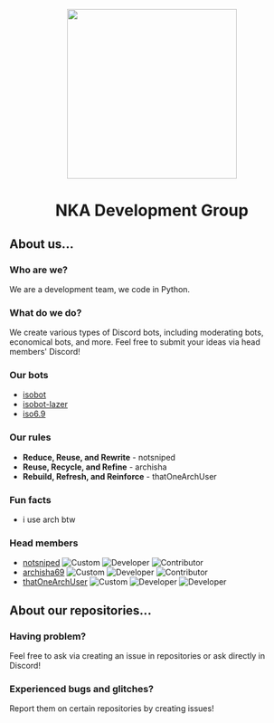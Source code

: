<p align='center'><img width='300px' src='https://user-images.githubusercontent.com/72265661/165966187-0642e819-6f2f-4d94-9f74-58bed48eb0f4.png'></img></p>
<h1 align='center'>NKA Development Group</h1>

## About us...

### Who are we?
We are a development team, we code in Python.

### What do we do? 
We create various types of Discord bots, including moderating bots, economical bots, and more. Feel free to submit your ideas via head members' Discord!

### Our bots
- [isobot](https://github.com/PyBotDevs/isobot-python)
- [isobot-lazer](https://github.com/PyBotDevs/isobot-lazer)
- [iso6.9](https://github.com/archisha69/iso6.9-cogs)

### Our rules
- **Reduce, Reuse, and Rewrite** - notsniped
- **Reuse, Recycle, and Refine** - archisha
- **Rebuild, Refresh, and Reinforce** - thatOneArchUser

### Fun facts
- i use arch btw

### Head members
- [notsniped](https://github.com/notsniped) ![Custom](https://img.shields.io/badge/-SNIPE-blueviolet?style=flat) ![Developer](https://img.shields.io/badge/-DEV-ff69b4?style=flat) ![Contributor](https://img.shields.io/badge/-Contributor-orange?style=flat)
- [archisha69](https://github.com/archisha69) ![Custom](https://img.shields.io/badge/-Archisha-00c462?style=flat) ![Developer](https://img.shields.io/badge/-DEV-ff69b4?style=flat) ![Contributor](https://img.shields.io/badge/-Contributor-orange?style=flat)
- [thatOneArchUser](https://github.com/thatOneArchUser) ![Custom](https://img.shields.io/badge/-i%20use%20arch%20btw-cyan?style=flat) ![Developer](https://img.shields.io/badge/-DEV-ff69b4?style=flat) ![Developer](https://img.shields.io/badge/-LEGACY%20ISOBOT%20DEV-blue?style=flat)

## About our repositories...

### Having problem?
Feel free to ask via creating an issue in repositories or ask directly in Discord!

### Experienced bugs and glitches?
Report them on certain repositories by creating issues!

<!--

**Here are some ideas to get you started:**

🙋‍♀️ A short introduction - what is your organization all about?
🌈 Contribution guidelines - how can the community get involved?
👩‍💻 Useful resources - where can the community find your docs? Is there anything else the community should know?
🍿 Fun facts - what does your team eat for breakfast?
🧙 Remember, you can do mighty things with the power of [Markdown](https://docs.github.com/github/writing-on-github/getting-started-with-writing-and-formatting-on-github/basic-writing-and-formatting-syntax)
-->
